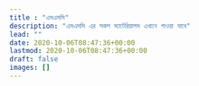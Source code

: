 ```yaml
---
title : "এসএসসি"
description: "এসএসসি এর সকল ম্যাটেরিয়ালস এখানে পাওয়া যাবে"
lead: ""
date: 2020-10-06T08:47:36+00:00
lastmod: 2020-10-06T08:47:36+00:00
draft: false
images: []
---
```

